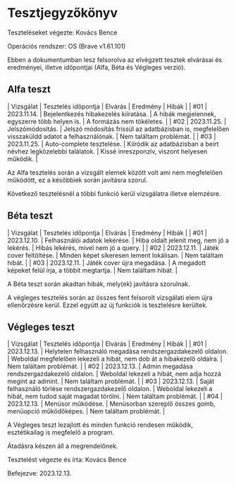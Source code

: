 # Tesztjegyzőkönyv

Teszteléseket végezte: Kovács Bence

Operációs rendszer: OS (Brave v1.61.101)

Ebben a dokumentumban lesz felsorolva az elvégzett tesztek elvárásai és eredményei, illetve időpontjai (Alfa, Béta és Végleges verzió).

## Alfa teszt

| Vizsgálat | Tesztelés időpontja | Elvárás | Eredmény | Hibák |
| #01 | 2023.11.14. | Bejelentkezés hibakezelés kiíratása. | A hibák megjelennek, egyszerre több helyen is. | A formázás nem tökéletes. |
| #02 | 2023.11.25. | Jelszómódosítás. | Jelszó módosítás frissül az adatbázisban is, megfelelően visszaküldd adatot a felhasználónak. | Nem találtam problémát. |
| #03 | 2023.11.25. | Auto-complete tesztelése. | Kiíródik az adatbázisban a beírt névhez legközelebbi találatok. | Kissé inreszponzív, viszont helyesen működik. |

Az Alfa tesztelés során a vizsgált elemek között volt ami nem megfelelően működött, ez a későbbiek során javításra szorul.

Következő tesztelésnél a többi funkció kerül vizsgálatra illetve elemzésre.
## Béta teszt

| Vizsgálat | Tesztelés időpontja | Elvárás | Eredmény | Hibák |
| #01 | 2023.12.10. | Felhasználói adatok lekérése. | Hiba oldalt jelenít meg, nem jó a lekérés. | Hibás lekérés, mivel nem jó a query. |
| #02 | 2023.12.11. | Játék cover feltöltése. | Minden képet sikeresen lement lokálisan. | Nem találtam hibát. |
| #03 | 2023.12.11. | Játék cover újra megadása. | A megadott képeket felül írja, a többit megtartja. | Nem találtam hibát. |

A Béta teszt során akadtan hibák, mely(ek) javításra szorulnak.

A végleges tesztelés során az összes fent felsorolt vizsgálati elem újra ellenőrzésre kerül. Ezzel együtt az új funkciók is tesztelésre kerültek.

## Végleges teszt
| Vizsgálat | Tesztelés időpontja | Elvárás | Eredmény | Hibák |
| #01 | 2023.12.13. | Helytelen felhasználó megadása rendszergazdakezelő oldalon. | Weboldal megfelelően lekezeli a hibát, nem dob át a hibakezelő oldalra. | Nem találtam problémát. |
| #02 | 2023.12.13. | Admin megadása rendszergazdakezelő oldalon. | Weboldal lekezeli a hibát, nem adja hozzá megint az admint. | Nem találtam problémát. |
| #03 | 2023.12.13. | Saját felhasználó törlése rendszergazdakezelő oldalon. | Weboldal lekezeli a hibát, nem tudod saját magadat törölni. | Nem találtam problémát. |
| #04 | 2023.12.13. | Menüsor működése. | Menüsorban szereplő összes gomb, menüopció működőképes. | Nem találtam problémát. |

A Végleges teszt lezajlott és minden funkció rendesen működik, esztétikailag is megfelelő a program.

Átadásra készen áll a megrendelőnek.

Tesztelést végezte és írta: Kovács Bence

Befejezve: 2023.12.13.
